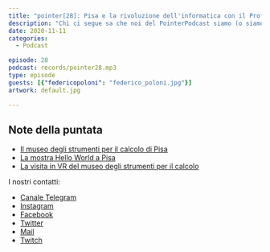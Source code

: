 ```yaml
---
title: "pointer[28]: Pisa e la rivoluzione dell'informatica con il Prof. Poloni"
description: "Chi ci segue sa che noi del PointerPodcast siamo (o siamo stati) studenti di Informatica all'Università di Pisa.In questa 28° puntata abbiamo avuto il piacere di intervistare un nostro Professore, il Prof. Poloni docente al Dipartimento di Informatica dell'Università di Pisa. Con lui abbiamo parlato della storia dell'informatica (con una particolare attenzione a cosa è successo a Pisa nel corso degli anni), del museo degli strumenti per il calcolo, della mostra Hello World e delle possibilità innovazioni tecnologiche del futuro."
date: 2020-11-11
categories:
  - Podcast

episode: 28
podcast: records/pointer28.mp3
type: episode
guests: [{"federicopoloni": "federico_poloni.jpg"}]
artwork: default.jpg

---
```


## Note della puntata

<!-- wp:list -->
<ul><li><a href="https://www.msc.sma.unipi.it">Il museo degli strumenti per il calcolo di Pisa</a></li><li><a href="https://www.msc.sma.unipi.it/mostra-hello-world/">La mostra Hello World a Pisa</a></li><li><a href="https://www.msc.sma.unipi.it/2020/05/msc360/">La visita in VR del museo degli strumenti per il calcolo </a></li></ul>
<!-- /wp:list -->


I nostri contatti:

- [Canale Telegram](https://t.me/PointerPodcast)
- [Instagram](https://www.instagram.com/pointerpodcast/)
- [Facebook](https://www.facebook.com/pointerPodcast/)
- [Twitter](https://twitter.com/PointerPodcast)
- [Mail](info@pointerpodcast.it)
- [Twitch](https://www.twitch.tv/pointerpodcast)


